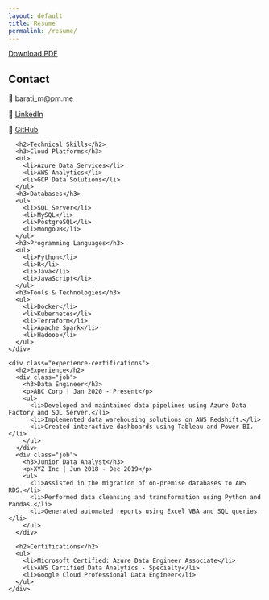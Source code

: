 ```yaml
---
layout: default
title: Resume
permalink: /resume/
---
```


<div class="resume-header">
  <a href="{{ site.baseurl }}/assets/BM_resume.pdf" class="resume-download" target="_blank">Download PDF</a>
</div>

<div class="resume-container">
  <div class="main-content">
    <div class="left-column">
      <h2>Contact</h2>
      <p>📧 barati_m@pm.me</p>
      <p>💼 <a href="https://linkedin.com/in/bharathiraja9">LinkedIn</a></p>
      <p>🔗 <a href="https://github.com/barati-dev">GitHub</a></p>

      <h2>Technical Skills</h2>
      <h3>Cloud Platforms</h3>
      <ul>
        <li>Azure Data Services</li>
        <li>AWS Analytics</li>
        <li>GCP Data Solutions</li>
      </ul>
      <h3>Databases</h3>
      <ul>
        <li>SQL Server</li>
        <li>MySQL</li>
        <li>PostgreSQL</li>
        <li>MongoDB</li>
      </ul>
      <h3>Programming Languages</h3>
      <ul>
        <li>Python</li>
        <li>R</li>
        <li>Java</li>
        <li>JavaScript</li>
      </ul>
      <h3>Tools & Technologies</h3>
      <ul>
        <li>Docker</li>
        <li>Kubernetes</li>
        <li>Terraform</li>
        <li>Apache Spark</li>
        <li>Hadoop</li>
      </ul>
    </div>

    <div class="experience-certifications">
      <h2>Experience</h2>
      <div class="job">
        <h3>Data Engineer</h3>
        <p>ABC Corp | Jan 2020 - Present</p>
        <ul>
          <li>Developed and maintained data pipelines using Azure Data Factory and SQL Server.</li>
          <li>Implemented data warehousing solutions on AWS Redshift.</li>
          <li>Created interactive dashboards using Tableau and Power BI.</li>
        </ul>
      </div>
      <div class="job">
        <h3>Junior Data Analyst</h3>
        <p>XYZ Inc | Jun 2018 - Dec 2019</p>
        <ul>
          <li>Assisted in the migration of on-premise databases to AWS RDS.</li>
          <li>Performed data cleansing and transformation using Python and Pandas.</li>
          <li>Generated automated reports using Excel VBA and SQL queries.</li>
        </ul>
      </div>

      <h2>Certifications</h2>
      <ul>
        <li>Microsoft Certified: Azure Data Engineer Associate</li>
        <li>AWS Certified Data Analytics - Specialty</li>
        <li>Google Cloud Professional Data Engineer</li>
      </ul>
    </div>
  </div>
</div>
